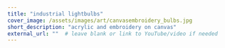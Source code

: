 ```yaml
---
title: "industrial lightbulbs"
cover_image: /assets/images/art/canvasembroidery_bulbs.jpg
short_description: "acrylic and embroidery on canvas"
external_url: ""  # leave blank or link to YouTube/video if needed
---
```

